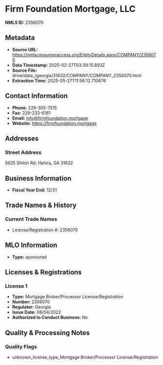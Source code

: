 # Firm Foundation Mortgage, LLC

**NMLS ID:** 2356070

## Metadata
- **Source URL:** https://nmlsconsumeraccess.org/EntityDetails.aspx/COMPANY/2356070
- **Data Timestamp:** 2025-02-27T03:39:15.893Z
- **Source File:** drive/data_/georgia/31632/COMPANY/COMPANY_2356070.html
- **Extraction Time:** 2025-05-27T11:56:12.710676

## Contact Information
- **Phone:** 229-305-7515
- **Fax:** 229-233-6161
- **Email:** info@firmfoundation.mortgage
- **Website:** https://firmfoundation.mortgage

## Addresses
### Street Address
5625 Shiloh Rd; Hahira, GA 31632

## Business Information
- **Fiscal Year End:** 12/31

## Trade Names & History
### Current Trade Names
- License/Registration #: 2356070

## MLO Information
- **Type:** sponsored

## Licenses & Registrations

### License 1
- **Type:** Mortgage Broker/Processor License/Registration
- **Number:** 2356070
- **Regulator:** Georgia
- **Issue Date:** 08/04/2022
- **Authorized to Conduct Business:** No

## Quality & Processing Notes
### Quality Flags
- unknown_license_type_Mortgage Broker/Processor License/Registration
